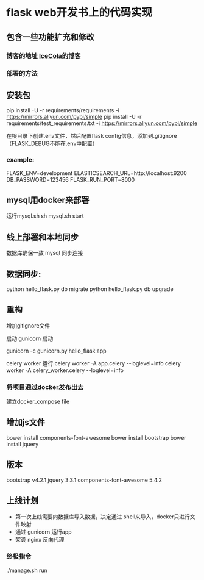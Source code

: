 # flask web开发书上的代码实现

## 包含一些功能扩充和修改

### 博客的地址 [IceCola的博客](http://111.231.82.45)

### 部署的方法

## 安装包

 pip install -U -r requirements/requirements -i https://mirrors.aliyun.com/pypi/simple
 pip install -U -r requirements/test_requirements.txt -i https://mirrors.aliyun.com/pypi/simple

在根目录下创建.env文件，然后配置flask config信息，添加到.gitignore（FLASK_DEBUG不能在.env中配置）
### example:

FLASK_ENV=development
ELASTICSEARCH_URL=http://localhost:9200
DB_PASSWORD=123456
FLASK_RUN_PORT=8000

## mysql用docker来部署

运行mysql.sh  sh mysql.sh start

## 线上部署和本地同步   

数据库确保一致
mysql 同步连接

## 数据同步:

python hello_flask.py db migrate
python hello_flask.py db upgrade

## 重构

增加gitignore文件

启动  gunicorn 启动
 
gunicorn -c gunicorn.py hello_flask:app

celery worker 运行
celery worker -A app.celery --loglevel=info
celery worker -A celery_worker.celery --loglevel=info


### 将项目通过docker发布出去

建立docker_compose file


## 增加js文件

bower install components-font-awesome
bower install bootstrap
bower install jquery


## 版本

bootstrap v4.2.1
jquery  3.3.1
components-font-awesome 5.4.2



  
## 上线计划

- 第一次上线需要向数据库导入数据，决定通过 shell来导入，docker只进行文件映射
- 通过 gunicorn 运行app
- 架设 nginx 反向代理

### 终极指令

./manage.sh run